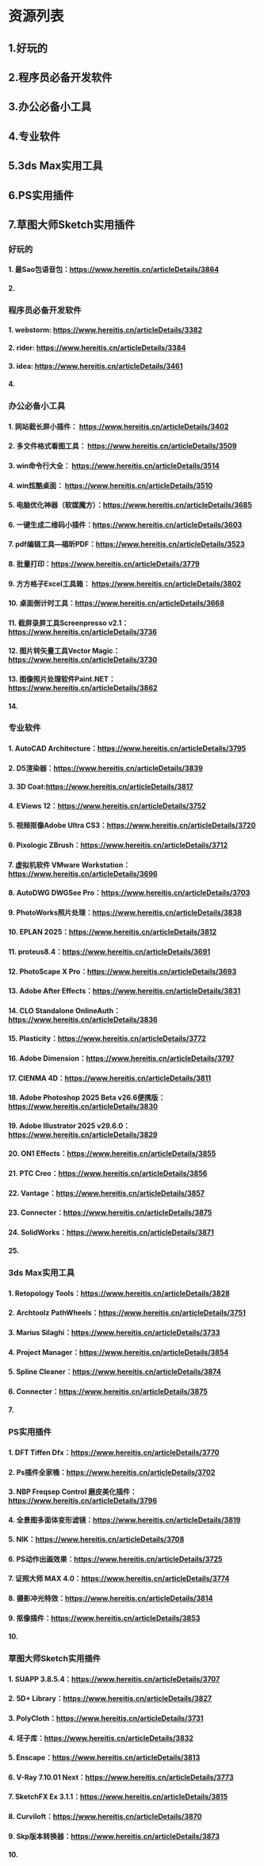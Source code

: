 # 资源列表

## 1.好玩的
## 2.程序员必备开发软件
## 3.办公必备小工具
## 4.专业软件
## 5.3ds Max实用工具
## 6.PS实用插件
## 7.草图大师Sketch实用插件


### 好玩的
#### 1. 最Sao包语音包：https://www.hereitis.cn/articleDetails/3864
#### 2. 

### 程序员必备开发软件
#### 1. webstorm: https://www.hereitis.cn/articleDetails/3382
#### 2. rider: https://www.hereitis.cn/articleDetails/3384
#### 3. idea: https://www.hereitis.cn/articleDetails/3461
#### 4.


### 办公必备小工具
#### 1. 网站截长屏小插件： https://www.hereitis.cn/articleDetails/3402
#### 2. 多文件格式看图工具： https://www.hereitis.cn/articleDetails/3509
#### 3. win命令行大全： https://www.hereitis.cn/articleDetails/3514
#### 4. win炫酷桌面： https://www.hereitis.cn/articleDetails/3510
#### 5. 电脑优化神器（软媒魔方）：https://www.hereitis.cn/articleDetails/3685
#### 6. 一键生成二维码小插件：https://www.hereitis.cn/articleDetails/3603
#### 7. pdf编辑工具—福昕PDF：https://www.hereitis.cn/articleDetails/3523
#### 8. 批量打印：https://www.hereitis.cn/articleDetails/3779
#### 9. 方方格子Excel工具箱： https://www.hereitis.cn/articleDetails/3802
#### 10. 桌面倒计时工具：https://www.hereitis.cn/articleDetails/3668
#### 11. 截屏录屏工具Screenpresso v2.1：https://www.hereitis.cn/articleDetails/3736
#### 12. 图片转矢量工具Vector Magic：https://www.hereitis.cn/articleDetails/3730
#### 13. 图像照片处理软件Paint.NET：https://www.hereitis.cn/articleDetails/3862
#### 14. 


### 专业软件
#### 1. AutoCAD Architecture：https://www.hereitis.cn/articleDetails/3795
#### 2. D5渲染器：https://www.hereitis.cn/articleDetails/3839
#### 3. 3D Coat:https://www.hereitis.cn/articleDetails/3817
#### 4. EViews 12：https://www.hereitis.cn/articleDetails/3752
#### 5. 视频抠像Adobe Ultra CS3：https://www.hereitis.cn/articleDetails/3720
#### 6. Pixologic ZBrush：https://www.hereitis.cn/articleDetails/3712
#### 7. 虚拟机软件 VMware Workstation：https://www.hereitis.cn/articleDetails/3696
#### 8. AutoDWG DWGSee Pro：https://www.hereitis.cn/articleDetails/3703
#### 9. PhotoWorks照片处理：https://www.hereitis.cn/articleDetails/3838
#### 10. EPLAN 2025：https://www.hereitis.cn/articleDetails/3812
#### 11. proteus8.4：https://www.hereitis.cn/articleDetails/3691
#### 12. PhotoScape X Pro：https://www.hereitis.cn/articleDetails/3693
#### 13. Adobe After Effects：https://www.hereitis.cn/articleDetails/3831
#### 14. CLO Standalone OnlineAuth：https://www.hereitis.cn/articleDetails/3836
#### 15. Plasticity：https://www.hereitis.cn/articleDetails/3772
#### 16. Adobe Dimension：https://www.hereitis.cn/articleDetails/3797
#### 17. CIENMA 4D：https://www.hereitis.cn/articleDetails/3811
#### 18. Adobe Photoshop 2025 Beta v26.6便携版：https://www.hereitis.cn/articleDetails/3830
#### 19. Adobe Illustrator 2025 v29.6.0：https://www.hereitis.cn/articleDetails/3829
#### 20. ON1 Effects：https://www.hereitis.cn/articleDetails/3855
#### 21. PTC Creo：https://www.hereitis.cn/articleDetails/3856
#### 22. Vantage：https://www.hereitis.cn/articleDetails/3857
#### 23. Connecter：https://www.hereitis.cn/articleDetails/3875
#### 24. SolidWorks：https://www.hereitis.cn/articleDetails/3871
#### 25. 


### 3ds Max实用工具
#### 1. Retopology Tools：https://www.hereitis.cn/articleDetails/3828
#### 2. Archtoolz PathWheels：https://www.hereitis.cn/articleDetails/3751
#### 3. Marius Silaghi：https://www.hereitis.cn/articleDetails/3733
#### 4. Project Manager：https://www.hereitis.cn/articleDetails/3854
#### 5. Spline Cleaner：https://www.hereitis.cn/articleDetails/3874
#### 6. Connecter：https://www.hereitis.cn/articleDetails/3875
#### 7. 


### PS实用插件
#### 1. DFT Tiffen Dfx：https://www.hereitis.cn/articleDetails/3770
#### 2. Ps插件全家桶：https://www.hereitis.cn/articleDetails/3702
#### 3. NBP Freqsep Control 磨皮美化插件：https://www.hereitis.cn/articleDetails/3796
#### 4. 全景图多面体变形滤镜：https://www.hereitis.cn/articleDetails/3819
#### 5. NIK：https://www.hereitis.cn/articleDetails/3708
#### 6. PS动作出画效果：https://www.hereitis.cn/articleDetails/3725
#### 7. 证照大师 MAX 4.0：https://www.hereitis.cn/articleDetails/3774
#### 8. 摄影冲光特效：https://www.hereitis.cn/articleDetails/3814
#### 9. 抠像插件：https://www.hereitis.cn/articleDetails/3853
#### 10. 


### 草图大师Sketch实用插件
#### 1. SUAPP 3.8.5.4：https://www.hereitis.cn/articleDetails/3707
#### 2. 5D+ Library：https://www.hereitis.cn/articleDetails/3827
#### 3. PolyCloth：https://www.hereitis.cn/articleDetails/3731
#### 4. 坯子库：https://www.hereitis.cn/articleDetails/3832
#### 5. Enscape：https://www.hereitis.cn/articleDetails/3813
#### 6. V-Ray 7.10.01 Next：https://www.hereitis.cn/articleDetails/3773
#### 7. SketchFX Ex 3.1.1：https://www.hereitis.cn/articleDetails/3815
#### 8. Curviloft：https://www.hereitis.cn/articleDetails/3870
#### 9. Skp版本转换器：https://www.hereitis.cn/articleDetails/3873
#### 10. 
